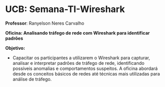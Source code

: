 # UCB: Semana-TI-Wireshark

**Professor**: Ranyelson Neres Carvalho

**Oficina: Analisando tráfego de rede com Wireshark para identificar padrões**

**Objetivo:** 
- Capacitar os participantes a utilizarem o Wireshark para capturar, analisar e interpretar padrões de tráfego de rede, identificando possíveis anomalias e comportamentos suspeitos. A oficina abordará desde os conceitos básicos de redes até técnicas mais utilizadas para análise de tráfego. 
